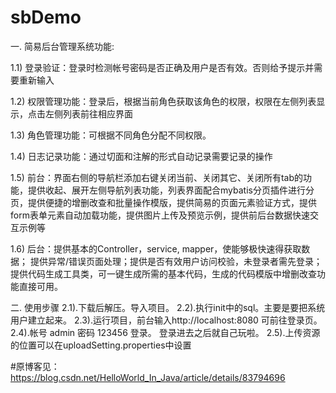 # sbDemo
一. 简易后台管理系统功能: 

1.1) 登录验证：登录时检测帐号密码是否正确及用户是否有效。否则给予提示并需要重新输入

1.2) 权限管理功能：登录后，根据当前角色获取该角色的权限，权限在左侧列表显示，点击左侧列表前往相应界面

1.3) 角色管理功能：可根据不同角色分配不同权限。

1.4) 日志记录功能：通过切面和注解的形式自动记录需要记录的操作

1.5) 前台：界面右侧的导航栏添加右键关闭当前、关闭其它、关闭所有tab的功能，提供收起、展开左侧导航列表功能，列表界面配合mybatis分页插件进行分页，提供便捷的增删改查和批量操作模版，提供简易的页面元素验证方式，提供form表单元素自动加载功能，提供图片上传及预览示例，提供前后台数据快速交互示例等

1.6) 后台：提供基本的Controller，service, mapper，使能够极快速得获取数据； 提供异常/错误页面处理；提供是否有效用户访问校验，未登录者需先登录；提供代码生成工具类，可一键生成所需的基本代码，生成的代码模版中增删改查功能直接可用。

二. 使用步骤 
2.1).下载后解压。导入项目。 
2.2).执行init中的sql。主要是要把系统用户建立起来。 
2.3).运行项目，前台输入http://localhost:8080 可前往登录页。 
2.4).帐号 admin 密码 123456 登录。 登录进去之后就自己玩啦。
2.5).上传资源的位置可以在uploadSetting.properties中设置

#原博客见： https://blog.csdn.net/HelloWorld_In_Java/article/details/83794696

